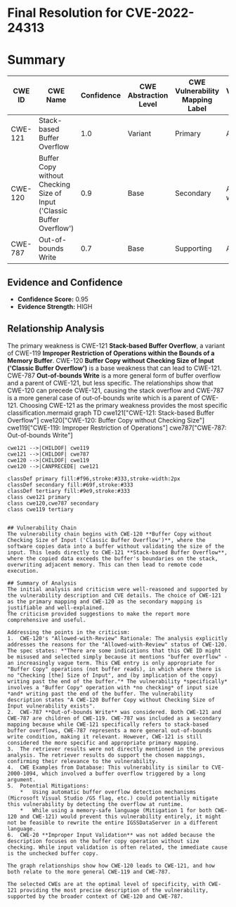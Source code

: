 # Final Resolution for CVE-2022-24313

# Summary
| CWE ID | CWE Name | Confidence | CWE Abstraction Level | CWE Vulnerability Mapping Label | CWE-Vulnerability Mapping Notes |
|---|---|---|---|---|---|
| CWE-121 | Stack-based Buffer Overflow | 1.0 | Variant | Primary | Allowed |
| CWE-120 | Buffer Copy without Checking Size of Input ('Classic Buffer Overflow') | 0.9 | Base | Secondary | Allowed-with-Review |
| CWE-787 | Out-of-bounds Write | 0.7 | Base | Supporting | Allowed |

## Evidence and Confidence

*   **Confidence Score:** 0.95
*   **Evidence Strength:** HIGH

## Relationship Analysis
The primary weakness is CWE-121 **Stack-based Buffer Overflow**, a variant of CWE-119 **Improper Restriction of Operations within the Bounds of a Memory Buffer**. CWE-120 **Buffer Copy without Checking Size of Input ('Classic Buffer Overflow')** is a base weakness that can lead to CWE-121. CWE-787 **Out-of-bounds Write** is a more general form of buffer overflow and a parent of CWE-121, but less specific. The relationships show that CWE-120 can precede CWE-121, causing the stack overflow and CWE-787 is a more general case of out-of-bounds write which is a parent of CWE-121. Choosing CWE-121 as the primary weakness provides the most specific classification.mermaid
graph TD
    cwe121["CWE-121: Stack-based Buffer Overflow"]
    cwe120["CWE-120: Buffer Copy without Checking Size"]
    cwe119["CWE-119: Improper Restriction of Operations"]
    cwe787["CWE-787: Out-of-bounds Write"]

    cwe121 -->|CHILDOF| cwe119
    cwe121 -->|CHILDOF| cwe787
    cwe120 -->|CHILDOF| cwe119
    cwe120 -->|CANPRECEDE| cwe121

    classDef primary fill:#f96,stroke:#333,stroke-width:2px
    classDef secondary fill:#69f,stroke:#333
    classDef tertiary fill:#9e9,stroke:#333
    class cwe121 primary
    class cwe120,cwe787 secondary
    class cwe119 tertiary
```

## Vulnerability Chain
The vulnerability chain begins with CWE-120 **Buffer Copy without Checking Size of Input ('Classic Buffer Overflow')**, where the software copies data into a buffer without validating the size of the input. This leads directly to CWE-121 **Stack-based Buffer Overflow**, where the copied data exceeds the buffer's boundaries on the stack, overwriting adjacent memory. This can then lead to remote code execution.

## Summary of Analysis
The initial analysis and criticism were well-reasoned and supported by the vulnerability description and CVE details. The choice of CWE-121 as the primary mapping and CWE-120 as the secondary mapping is justifiable and well-explained.
The criticism provided suggestions to make the report more comprehensive and useful.

Addressing the points in the criticism:
1.  CWE-120's "Allowed-with-Review" Rationale: The analysis explicitly addresses the reasons for the "Allowed-with-Review" status of CWE-120. The spec states: *"There are some indications that this CWE ID might be misused and selected simply because it mentions "buffer overflow" - an increasingly vague term. This CWE entry is only appropriate for "Buffer Copy" operations (not buffer reads), in which where there is no "Checking [the] Size of Input", and (by implication of the copy) writing past the end of the buffer."* The vulnerability *specifically* involves a "Buffer Copy" operation with *no checking* of input size *and* writing past the end of the buffer. The vulnerability description states "A CWE-120 Buffer Copy without Checking Size of Input vulnerability exists".
2.  CWE-787 **Out-of-bounds Write** was considered. Both CWE-121 and CWE-787 are children of CWE-119. CWE-787 was included as a secondary mapping because while CWE-121 specifically refers to stack-based buffer overflows, CWE-787 represents a more general out-of-bounds write condition, making it relevant. However, CWE-121 is still considered the more specific and appropriate primary mapping.
3.  The retriever results were not directly mentioned in the previous analysis. The retriever results do support the chosen mappings, confirming their relevance to the vulnerability.
4.  CWE Examples from Database: This vulnerability is similar to CVE-2000-1094, which involved a buffer overflow triggered by a long argument.
5.  Potential Mitigations:
    *   Using automatic buffer overflow detection mechanisms (Microsoft Visual Studio /GS flag, etc.) could potentially mitigate this vulnerability by detecting the overflow at runtime.
    *   While using a memory-safe language (Mitigation 1 for both CWE-120 and CWE-121) would prevent this vulnerability entirely, it might not be feasible to rewrite the entire IGSSDataServer in a different language.
6.  CWE-20 **Improper Input Validation** was not added because the description focuses on the buffer copy operation without size checking. While input validation is often related, the immediate cause is the unchecked buffer copy.

The graph relationships show how CWE-120 leads to CWE-121, and how both relate to the more general CWE-119 and CWE-787.

The selected CWEs are at the optimal level of specificity, with CWE-121 providing the most precise description of the vulnerability, supported by the broader context of CWE-120 and CWE-787.
```